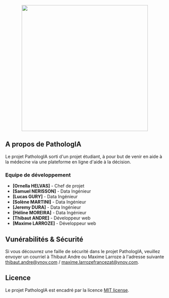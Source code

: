 <p align="center"><a href="https://pathologia.ydays-lyon.fr" target="_blank"><img src="https://gitlab.com/ynov-pathologia/web/-/raw/main/public/img/logo/logo.png" width="400"></a></p>

## A propos de PathologIA

Le projet PathologIA sorti d'un projet étudiant, à pour but de venir en aide à la médecine via une plateforme en ligne d'aide à la décision.

### Equipe de développement

- **[Ornella HELVAS]** - Chef de projet
- **[Samuel NERISSON]** - Data Ingénieur
- **[Lucas GURY]** - Data Ingénieur
- **[Solène MARTINI]** - Data Ingénieur
- **[Jeremy DURA]** - Data Ingénieur
- **[Héline MOREIRA]** - Data Ingénieur
- **[Thibaut ANDRE]** - Développeur web
- **[Maxime LARROZE]** - Développeur web

## Vunérabilités & Sécurité

Si vous découvrez une faille de sécurité dans le projet PathologIA, veuillez envoyer un courriel à Thibaut Andre ou Maxime Larroze à l'adresse suivante [thibaut.andre@ynov.com](mailto:thibaut.andre@ynov.com) / [maxime.larrozefrancezat@ynov.com](mailto:maxime.larrozefrancezat@ynov.com).

## Licence

Le projet PathologIA est encadré par la licence [MIT license](https://opensource.org/licenses/MIT).
